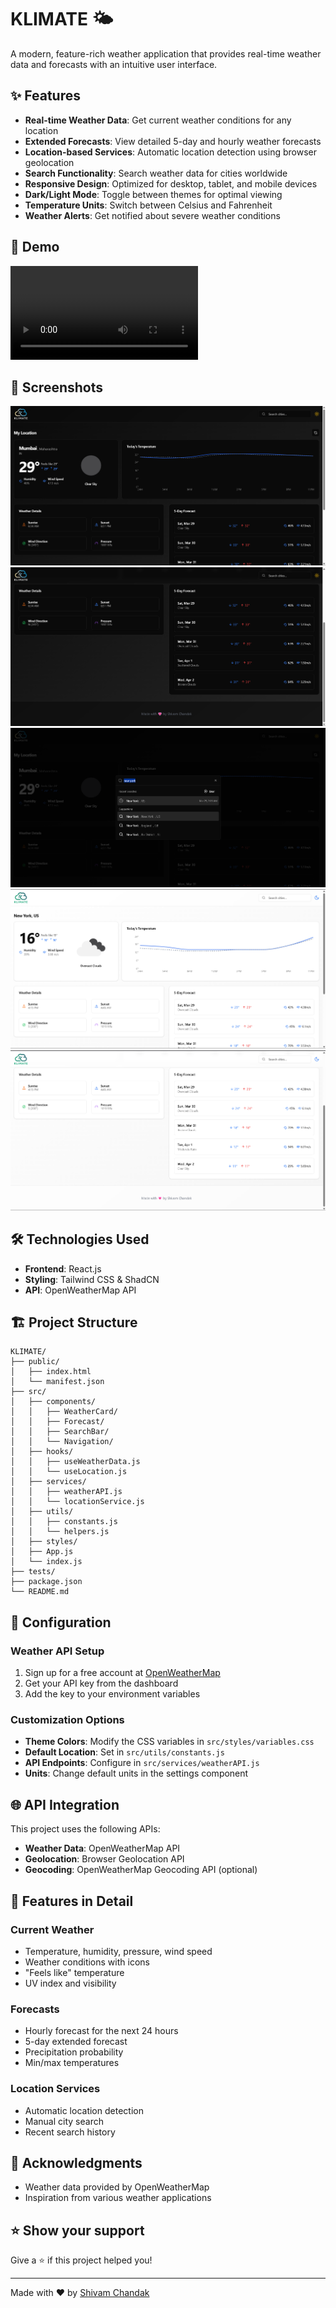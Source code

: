 # KLIMATE 🌤️

A modern, feature-rich weather application that provides real-time weather data and forecasts with an intuitive user interface.

## ✨ Features

- **Real-time Weather Data**: Get current weather conditions for any location
- **Extended Forecasts**: View detailed 5-day and hourly weather forecasts
- **Location-based Services**: Automatic location detection using browser geolocation
- **Search Functionality**: Search weather data for cities worldwide
- **Responsive Design**: Optimized for desktop, tablet, and mobile devices
- **Dark/Light Mode**: Toggle between themes for optimal viewing
- **Temperature Units**: Switch between Celsius and Fahrenheit
- **Weather Alerts**: Get notified about severe weather conditions

## 🚀 Demo

![Live Demo](public/kilmate.mp4)

## 📸 Screenshots

![KLIMATE Dashboard - Dark Mode](public/klimate1)
![Weather Details - Dark Mode](public/klimate2)
![Search Page](public/klimate3)
![KLIMATE Dashboard - Light Mode](public/klimate4)
![Weather Details - Light Mode](public/klimate5)

## 🛠️ Technologies Used

- **Frontend**: React.js
- **Styling**: Tailwind CSS & ShadCN
- **API**: OpenWeatherMap API

## 🏗️ Project Structure

```
KLIMATE/
├── public/
│   ├── index.html
│   └── manifest.json
├── src/
│   ├── components/
│   │   ├── WeatherCard/
│   │   ├── Forecast/
│   │   ├── SearchBar/
│   │   └── Navigation/
│   ├── hooks/
│   │   ├── useWeatherData.js
│   │   └── useLocation.js
│   ├── services/
│   │   ├── weatherAPI.js
│   │   └── locationService.js
│   ├── utils/
│   │   ├── constants.js
│   │   └── helpers.js
│   ├── styles/
│   ├── App.js
│   └── index.js
├── tests/
├── package.json
└── README.md
```

## 🔧 Configuration

### Weather API Setup

1. Sign up for a free account at [OpenWeatherMap](https://openweathermap.org/api)
2. Get your API key from the dashboard
3. Add the key to your environment variables

### Customization Options

- **Theme Colors**: Modify the CSS variables in `src/styles/variables.css`
- **Default Location**: Set in `src/utils/constants.js`
- **API Endpoints**: Configure in `src/services/weatherAPI.js`
- **Units**: Change default units in the settings component

## 🌐 API Integration

This project uses the following APIs:

- **Weather Data**: OpenWeatherMap API
- **Geolocation**: Browser Geolocation API
- **Geocoding**: OpenWeatherMap Geocoding API (optional)

## 📱 Features in Detail

### Current Weather
- Temperature, humidity, pressure, wind speed
- Weather conditions with icons
- "Feels like" temperature
- UV index and visibility

### Forecasts
- Hourly forecast for the next 24 hours
- 5-day extended forecast
- Precipitation probability
- Min/max temperatures

### Location Services
- Automatic location detection
- Manual city search
- Recent search history

## 🙏 Acknowledgments

- Weather data provided by OpenWeatherMap
- Inspiration from various weather applications

## ⭐ Show your support

Give a ⭐️ if this project helped you!

---

Made with ❤️ by [Shivam Chandak](https://github.com/shivamgchandak)
